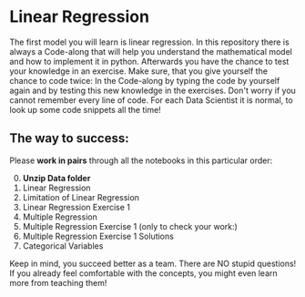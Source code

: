# Linear Regression

The first model you will learn is linear regression.
In this repository there is always a Code-along that will
help you understand the mathematical model and how to
implement it in python.
Afterwards you have the chance to test your knowledge in 
an exercise. 
Make sure, that you give yourself the chance to code twice:
In the Code-along by typing the code by yourself again and 
by testing this new knowledge in the exercises.
Don't worry if you cannot remember every line of code.
For each Data Scientist it is normal, to look up some
code snippets all the time!

## The way to success:

Please **work in pairs**  through all the notebooks
in this particular order:

0. **Unzip Data folder**
1. Linear Regression
2. Limitation of Linear Regression
3. Linear Regression Exercise 1
4. Multiple Regression
5. Multiple Regression Exercise 1
(only to check your work:)
6. Multiple Regression Exercise 1 Solutions
7. Categorical Variables

Keep in mind, you succeed better as a team.
There are NO stupid questions! 
If you already feel comfortable with the concepts,
you might even learn more from teaching them!
